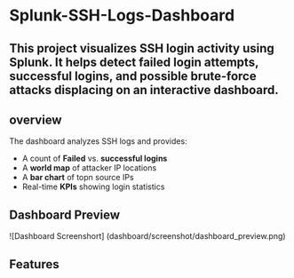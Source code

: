 # Splunk-SSH-Logs-Dashboard
This project visualizes SSH login activity using **Splunk**.
It helps detect failed login attempts, successful logins, and possible brute-force attacks displacing on an interactive dashboard.
----
## overview 
The dashboard analyzes SSH logs and provides:
- A count of **Failed** vs. **successful logins**
- A **world map** of attacker IP locations
- A **bar chart** of topn source IPs
- Real-time **KPIs** showing login statistics

## Dashboard Preview 
![Dashboard Screenshort] (dashboard/screenshot/dashboard_preview.png)

## Features
